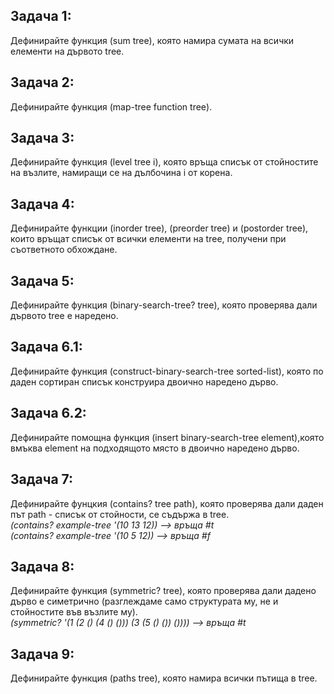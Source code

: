 ## Задача 1:
Дефинирайте функция (sum tree), която намира сумата на всички елементи на дървото tree.

## Задача 2:
Дефинирайте функция (map-tree function tree).

## Задача 3:
Дефинирайте функция (level tree i), която връща списък от стойностите на възлите, намиращи се на дълбочина i от корена.

## Задача 4:
Дефинирайте функции (inorder tree), (preorder tree) и (postorder tree), които връщат списък от всички елементи на tree, получени при съответното обхождане.

## Задача 5:
Дефинирайте функция (binary-search-tree? tree), която проверява дали дървото tree е наредено.

## Задача 6.1:
Дефинирайте функция (construct-binary-search-tree sorted-list), която по даден сортиран списък конструира двоично наредено дърво.

## Задача 6.2:
Дефинирайте помощна функция (insert binary-search-tree element),която вмъква element на подходящото място в двоично наредено дърво.

## Задача 7:
Дефинирайте фунцкия (contains? tree path), която проверява дали даден път path - списък от стойности, се съдържа в tree.  
*(contains? example-tree '(10 13 12)) --> връща #t  
(contains? example-tree '(10 5 12)) --> връща #f*  

## Задача 8:
Дефинирайте функция (symmetric? tree), която проверява дали дадено дърво е симетрично (разглеждаме само структурата му, не и стойностите във възлите му).  
*(symmetric? '(1 (2 () (4 () ())) (3 (5 () ()) ()))) --> връща #t*  

## Задача 9:
Дефинирайте функция (paths tree), която намира всички пътища в tree.
